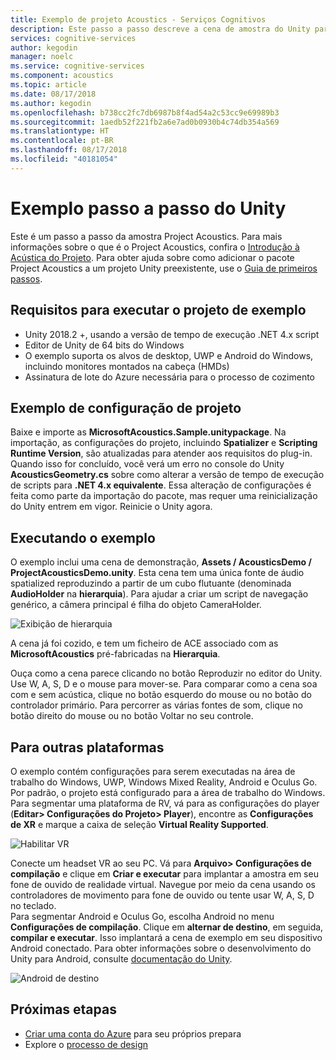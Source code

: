 ```yaml
---
title: Exemplo de projeto Acoustics - Serviços Cognitivos
description: Este passo a passo descreve a cena de amostra do Unity para o Project Acoustics, incluindo a implantação no desktop e no VR.
services: cognitive-services
author: kegodin
manager: noelc
ms.service: cognitive-services
ms.component: acoustics
ms.topic: article
ms.date: 08/17/2018
ms.author: kegodin
ms.openlocfilehash: b738cc2fc7db6987b8f4ad54a2c53cc9e69989b3
ms.sourcegitcommit: 1aedb52f221fb2a6e7ad0b0930b4c74db354a569
ms.translationtype: HT
ms.contentlocale: pt-BR
ms.lasthandoff: 08/17/2018
ms.locfileid: "40181054"
---
```

# <a name="unity-sample-walkthrough"></a>Exemplo passo a passo do Unity
Este é um passo a passo da amostra Project Acoustics. Para mais informações sobre o que é o Project Acoustics, confira o [Introdução à Acústica do Projeto](what-is-acoustics.md). Para obter ajuda sobre como adicionar o pacote Project Acoustics a um projeto Unity preexistente, use o [Guia de primeiros passos](getting-started.md).

## <a name="requirements-for-running-the-sample-project"></a>Requisitos para executar o projeto de exemplo
* Unity 2018.2 +, usando a versão de tempo de execução .NET 4.x script
* Editor de Unity de 64 bits do Windows
* O exemplo suporta os alvos de desktop, UWP e Android do Windows, incluindo monitores montados na cabeça (HMDs)
* Assinatura de lote do Azure necessária para o processo de cozimento

## <a name="sample-project-setup"></a>Exemplo de configuração de projeto
Baixe e importe as **MicrosoftAcoustics.Sample.unitypackage**. Na importação, as configurações do projeto, incluindo **Spatializer** e **Scripting Runtime Version**, são atualizadas para atender aos requisitos do plug-in. Quando isso for concluído, você verá um erro no console do Unity **AcousticsGeometry.cs** sobre como alterar a versão de tempo de execução de scripts para **.NET 4.x equivalente**. Essa alteração de configurações é feita como parte da importação do pacote, mas requer uma reinicialização do Unity entrem em vigor. Reinicie o Unity agora.

## <a name="running-the-sample"></a>Executando o exemplo
O exemplo inclui uma cena de demonstração, **Assets / AcousticsDemo / ProjectAcousticsDemo.unity**. Esta cena tem uma única fonte de áudio spatialized reproduzindo a partir de um cubo flutuante (denominada **AudioHolder** na **hierarquia**). Para ajudar a criar um script de navegação genérico, a câmera principal é filha do objeto CameraHolder. 

![Exibição de hierarquia](media/SampleHierarchyView.png)

A cena já foi cozido, e tem um ficheiro de ACE associado com as **MicrosoftAcoustics** pré-fabricadas na **Hierarquia**. 

Ouça como a cena parece clicando no botão Reproduzir no editor do Unity. Use W, A, S, D e o mouse para mover-se. Para comparar como a cena soa com e sem acústica, clique no botão esquerdo do mouse ou no botão do controlador primário. Para percorrer as várias fontes de som, clique no botão direito do mouse ou no botão Voltar no seu controle.

## <a name="targeting-other-platforms"></a>Para outras plataformas
O exemplo contém configurações para serem executadas na área de trabalho do Windows, UWP, Windows Mixed Reality, Android e Oculus Go. Por padrão, o projeto está configurado para a área de trabalho do Windows. Para segmentar uma plataforma de RV, vá para as configurações do player (**Editar> Configurações do Projeto> Player**), encontre as **Configurações de XR** e marque a caixa de seleção **Virtual Reality Supported**.

![Habilitar VR](media/VRSupport.png)  

Conecte um headset VR ao seu PC. Vá para **Arquivo> Configurações de compilação** e clique em **Criar e executar** para implantar a amostra em seu fone de ouvido de realidade virtual. Navegue por meio da cena usando os controladores de movimento para fone de ouvido ou tente usar W, A, S, D no teclado.    
Para segmentar Android e Oculus Go, escolha Android no menu **Configurações de compilação**. Clique em **alternar de destino**, em seguida, **compilar e executar**. Isso implantará a cena de exemplo em seu dispositivo Android conectado. Para obter informações sobre o desenvolvimento do Unity para Android, consulte [documentação do Unity](https://docs.unity3d.com/Manual/android-GettingStarted.html).

![Android de destino](media/TargetAndroid.png)  

## <a name="next-steps"></a>Próximas etapas
* [Criar uma conta do Azure](create-azure-account.md) para seu próprios prepara
* Explore o [processo de design](design-process.md)

